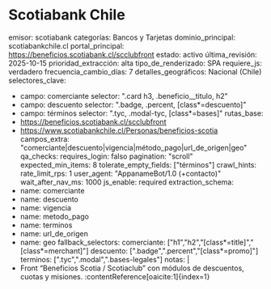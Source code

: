 # Scotiabank Chile

emisor: scotiabank
categorías: Bancos y Tarjetas
dominio_principal: scotiabankchile.cl
portal_principal: https://beneficios.scotiabank.cl/scclubfront
estado: activo
última_revisión: 2025-10-15
prioridad_extracción: alta
tipo_de_renderizado: SPA
requiere_js: verdadero
frecuencia_cambio_días: 7
detalles_geográficos: Nacional (Chile)
selectores_clave:
  - campo: comerciante
    selector: ".card h3, .beneficio__titulo, h2"
  - campo: descuento
    selector: ".badge, .percent, [class*=descuento]"
  - campo: términos
    selector: ".tyc, .modal-tyc, [class*=bases]"
rutas_base:
  - https://beneficios.scotiabank.cl/scclubfront
  - https://www.scotiabankchile.cl/Personas/beneficios-scotia
campos_extra: "comerciante|descuento|vigencia|método_pago|url_de_origen|geo"
qa_checks:
  requires_login: falso
  pagination: "scroll"
  expected_min_items: 8
  tolerate_empty_fields: ["términos"]
crawl_hints:
  rate_limit_rps: 1
  user_agent: "AppanameBot/1.0 (+contacto)"
  wait_after_nav_ms: 1000
  js_enable: required
extraction_schema:
  - name: comerciante
  - name: descuento
  - name: vigencia
  - name: metodo_pago
  - name: terminos
  - name: url_de_origen
  - name: geo
fallback_selectors:
  comerciante: ["h1","h2","[class*=title]","[class*=merchant]"]
  descuento:   [".badge",".percent","[class*=promo]"]
  terminos:    [".tyc",".modal",".bases-legales"]
notas: |
  - Front “Beneficios Scotia / Scotiaclub” con módulos de descuentos, cuotas y misiones. :contentReference[oaicite:1]{index=1}
